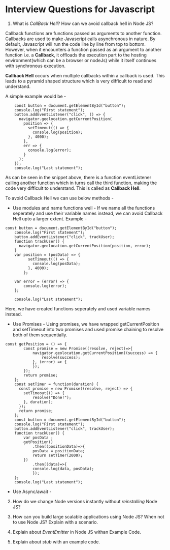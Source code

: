 # Interview Questions for Javascript 

1. What is _CallBack Hell_? How can we avoid callback hell in Node JS?

Callback functions are functions passed as arguments to another function. Callbacks are used to make Javascript calls asynchronous in nature. By default, Javascript will run the code line by line from top to bottom. However, when it encounters a function passed as an argument to another function i.e. a **Callback**, it offloads the execution part to the hosting environment(which can be a browser or nodeJs) while it itself continues with synchronous execution.

**Callback Hell** occurs when multiple callbacks within a callback is used. This leads to a pyramid shaped structure which is very difficult to read and understand.

A simple example would be -

```
    const button = document.getElementById("button");
    console.log("First statement");
    button.addEventListener("click", () => {
      navigator.geolocation.getCurrentPosition(
        position => {
          setTimeout(() => {
            console.log(position);
          }, 4000);
        },
        err => {
          console.log(error);
        }
      );
    });
    console.log("Last statement");
```

As can be seen in the snippet above, there is a function eventListener calling another function which in turns call the third function, making the code very difficult to understand. This is called as **Callback Hell**.

To avoid Callback Hell we can use below methods -

- Use modules and name functions well - If we name all the functions seperately and use their variable names instead, we can avoid Callback Hell upto a larger extent.
  Example -

```
const button = document.getElementById("button");
    console.log("First statement");
    button.addEventListener("click", trackUser);
    function trackUser() {
      navigator.geolocation.getCurrentPosition(position, error);
    }
    var position = (posData) => {
          setTimeout(() => {
            console.log(posData);
          }, 4000);
        };

    var error = (error) => {
        console.log(error);
    };

    console.log("Last statement");
```

Here, we have created functions seperately and used variable names instead.

- Use Promises -
  Using promises, we have wrapped getCurrentPosition and setTimeout into two promises and used promise chaining to resolve both of them sequentially.

```
const getPosition = () => {
        const promise = new Promise((resolve, reject)=>{
            navigator.geolocation.getCurrentPosition((success) => {
                resolve(success);
            }, (error) => {
            });
        });
        return promise;
    };
    const setTimer = function(duration) {
      const promise = new Promise((resolve, reject) => {
        setTimeout(() => {
            resolve("Done!");
        }, duration);
      });
      return promise;
    };
    const button = document.getElementById("button");
    console.log("First statement");
    button.addEventListener("click", trackUser);
    function trackUser() {
        var posData ;
        getPosition()
            .then((positionData)=>{
            posData = positionData;
            return setTimer(2000);
        })
            .then((data)=>{
            console.log(data, posData);
            });
    };
    console.log("Last statement");
```

- Use Async/await -


2. How do we change Node versions instantly without _reinstalling_ Node JS?

3. How can you build large scalable applications using Node JS? When not to use Node JS? Explain with a scenario.

4. Explain about _EventEmitter_ in Node JS withan Example Code.

5. Explain about _stub_ with an example code.
